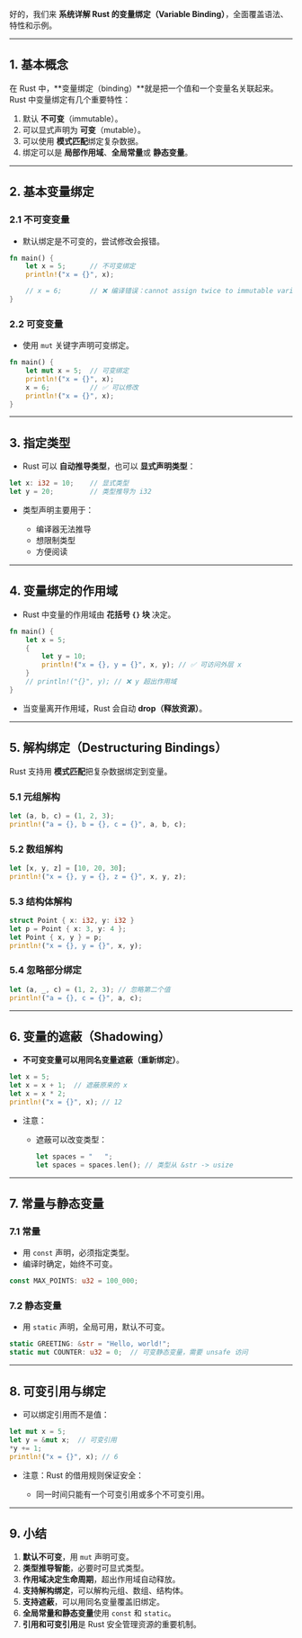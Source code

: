 好的，我们来 **系统详解 Rust 的变量绑定（Variable Binding）**，全面覆盖语法、特性和示例。

---

## **1. 基本概念**

在 Rust 中，\*\*变量绑定（binding）\*\*就是把一个值和一个变量名关联起来。Rust 中变量绑定有几个重要特性：

1. 默认 **不可变**（immutable）。
2. 可以显式声明为 **可变**（mutable）。
3. 可以使用 **模式匹配**绑定复杂数据。
4. 绑定可以是 **局部作用域**、**全局常量**或 **静态变量**。

---

## **2. 基本变量绑定**

### **2.1 不可变变量**

* 默认绑定是不可变的，尝试修改会报错。

```rust
fn main() {
    let x = 5;      // 不可变绑定
    println!("x = {}", x);

    // x = 6;       // ❌ 编译错误：cannot assign twice to immutable variable
}
```

### **2.2 可变变量**

* 使用 `mut` 关键字声明可变绑定。

```rust
fn main() {
    let mut x = 5;  // 可变绑定
    println!("x = {}", x);
    x = 6;          // ✅ 可以修改
    println!("x = {}", x);
}
```

---

## **3. 指定类型**

* Rust 可以 **自动推导类型**，也可以 **显式声明类型**：

```rust
let x: i32 = 10;    // 显式类型
let y = 20;         // 类型推导为 i32
```

* 类型声明主要用于：

  * 编译器无法推导
  * 想限制类型
  * 方便阅读

---

## **4. 变量绑定的作用域**

* Rust 中变量的作用域由 **花括号 `{}` 块** 决定。

```rust
fn main() {
    let x = 5;
    {
        let y = 10;
        println!("x = {}, y = {}", x, y); // ✅ 可访问外层 x
    }
    // println!("{}", y); // ❌ y 超出作用域
}
```

* 当变量离开作用域，Rust 会自动 **drop（释放资源）**。

---

## **5. 解构绑定（Destructuring Bindings）**

Rust 支持用 **模式匹配**把复杂数据绑定到变量。

### **5.1 元组解构**

```rust
let (a, b, c) = (1, 2, 3);
println!("a = {}, b = {}, c = {}", a, b, c);
```

### **5.2 数组解构**

```rust
let [x, y, z] = [10, 20, 30];
println!("x = {}, y = {}, z = {}", x, y, z);
```

### **5.3 结构体解构**

```rust
struct Point { x: i32, y: i32 }
let p = Point { x: 3, y: 4 };
let Point { x, y } = p;
println!("x = {}, y = {}", x, y);
```

### **5.4 忽略部分绑定**

```rust
let (a, _, c) = (1, 2, 3); // 忽略第二个值
println!("a = {}, c = {}", a, c);
```

---

## **6. 变量的遮蔽（Shadowing）**

* **不可变变量可以用同名变量遮蔽（重新绑定）**。

```rust
let x = 5;
let x = x + 1;  // 遮蔽原来的 x
let x = x * 2;
println!("x = {}", x); // 12
```

* 注意：

  * 遮蔽可以改变类型：

    ```rust
    let spaces = "   ";
    let spaces = spaces.len(); // 类型从 &str -> usize
    ```

---

## **7. 常量与静态变量**

### **7.1 常量**

* 用 `const` 声明，必须指定类型。
* 编译时确定，始终不可变。

```rust
const MAX_POINTS: u32 = 100_000;
```

### **7.2 静态变量**

* 用 `static` 声明，全局可用，默认不可变。

```rust
static GREETING: &str = "Hello, world!";
static mut COUNTER: u32 = 0;  // 可变静态变量，需要 unsafe 访问
```

---

## **8. 可变引用与绑定**

* 可以绑定引用而不是值：

```rust
let mut x = 5;
let y = &mut x;  // 可变引用
*y += 1;
println!("x = {}", x); // 6
```

* 注意：Rust 的借用规则保证安全：

  * 同一时间只能有一个可变引用或多个不可变引用。

---

## **9. 小结**

1. **默认不可变**，用 `mut` 声明可变。
2. **类型推导智能**，必要时可显式类型。
3. **作用域决定生命周期**，超出作用域自动释放。
4. **支持解构绑定**，可以解构元组、数组、结构体。
5. **支持遮蔽**，可以用同名变量覆盖旧绑定。
6. **全局常量和静态变量**使用 `const` 和 `static`。
7. **引用和可变引用**是 Rust 安全管理资源的重要机制。

